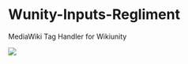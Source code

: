 Wunity-Inputs-Regliment
=======================

MediaWiki Tag Handler for Wikiunity

<img src="https://raw.github.com/McCouman/Wikiunity-AdvertisingSitenotice/master/AdvertisingSitenotice/images/Start-wiki-logo.png"/>

